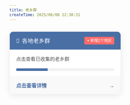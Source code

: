 ```yaml
---
title: 老乡群
createTime: 2025/06/08 22:30:31
---
```

##  
<a href="/群组链接/各地老乡群.html" class="province-group-link" target="_blank" rel="noopener noreferrer">
  <div class="group-card">
    <div class="card-header">
      <h3 class="card-title">各地老乡群</h3>
      <span class="new-tag">新增2个地区</span>
    </div>
    <div class="card-body">
      <p class="card-desc">点击查看已收集的老乡群</p>
      <div class="progress-bar">
        <div class="progress-fill" style="width: 32%"></div>
        <span class="progress-text">14/34</span>
      </div>
    </div>
    <div class="card-footer">
      <span class="link-text">点击查看详情</span>
      <i class="arrow-icon">→</i>
    </div>
  </div>
</a>

<style>
/* 基础字体定义 */
:root {
  --base-font-family: 'Segoe UI', Roboto, sans-serif;
  --base-font-size: 16px;
  --base-line-height: 1.5;
  --base-font-weight: 400;
  --base-text-color: #555;
  
  /* 主题色 */
  --primary-color: #4a6fa5;
  --primary-light: #6b8cc5;
  --accent-color: #ff6b6b;
  --text-light: #777;
  --bg-color: #f9f9f9;
  --border-color: #eee;
}

/* 重置所有文本元素 */
.province-group-link * {
  font-family: var(--base-font-family);
  font-size: var(--base-font-size);
  line-height: var(--base-line-height);
  font-weight: var(--base-font-weight);
  color: var(--base-text-color);
  text-decoration: none;
  margin: 0;
  padding: 0;
  box-sizing: border-box;
}

/* 卡片标题 */
.card-title {
  font-size: 1.1rem !important;
  font-weight: 500 !important;
  color: white !important;
  display: flex !important;
  align-items: center !important;
}

.card-title::before {
  content: "👥";
  margin-right: 8px;
}

/* 新增标签 */
.new-tag {
  background: var(--accent-color);
  color: white !important;
  font-size: 0.75em !important;
  padding: 3px 8px;
  border-radius: 4px;
  display: flex;
  align-items: center;
  font-weight: 500 !important;
}

.new-tag::before {
  content: "✦";
  margin-right: 3px;
  font-size: 0.8em;
}

/* 卡片描述 */
.card-desc {
  margin: 0 0 18px 0 !important;
  color: var(--text-color) !important;
  font-size: 0.95em !important;
  line-height: 1.5 !important;
}

/* 进度条文本 */
.progress-text {
  display: block;
  margin-top: 10px;
  font-size: 0.85em !important;
  color: var(--text-light) !important;
  text-align: right;
  font-weight: 500 !important;
}

/* 链接文本 */
.link-text {
  font-weight: 600 !important;
  color: var(--primary-color) !important;
  display: flex;
  align-items: center;
  transition: color 0.3s ease;
}

.link-text:hover {
  color: var(--primary-light) !important;
}

/* 箭头图标 */
.arrow-icon {
  font-weight: bold !important;
  margin-left: 8px;
  transition: transform 0.3s ease, margin-left 0.3s ease;
}

/* 卡片交互 */
.province-group-link {
  text-decoration: none !important;
  color: inherit;
  display: inline-block;
  width: 100%;
  max-width: 350px;
  transition: all 0.3s ease;
}

.group-card {
  background: #fff;
  border-radius: 12px;
  box-shadow: 0 4px 20px rgba(0,0,0,0.08);
  overflow: hidden;
  transition: all 0.3s ease;
  border: 1px solid var(--border-color);
  position: relative;
}

.group-card:hover {
  transform: translateY(-4px);
  box-shadow: 0 8px 30px rgba(0,0,0,0.12);
}

.card-header {
  background: var(--primary-color);
  padding: 15px 20px;
  display: flex;
  justify-content: space-between;
  align-items: center;
}

.card-body {
  padding: 18px 20px;
}

.progress-bar {
  height: 8px;
  background: #f1f1f1;
  border-radius: 4px;
  overflow: hidden;
}

.progress-fill {
  height: 100%;
  background: var(--primary-color);
  transition: width 0.8s cubic-bezier(0.175, 0.885, 0.32, 1.275);
  position: relative;
  overflow: hidden;
}

.progress-fill::before {
  content: "";
  position: absolute;
  top: 0;
  left: -100%;
  width: 50%;
  height: 100%;
  background: linear-gradient(
    to right,
    rgba(255,255,255,0) 0%,
    rgba(255,255,255,0.3) 50%,
    rgba(255,255,255,0) 100%
  );
  animation: shine 2s infinite;
}

@keyframes shine {
  0% { left: -100%; }
  100% { left: 100%; }
}

.card-footer {
  padding: 15px 20px;
  background: var(--bg-color);
  display: flex;
  justify-content: space-between;
  align-items: center;
  border-top: 1px solid var(--border-color);
}

.group-card:hover .arrow-icon {
  transform: translateX(4px);
  margin-left: 12px;
}

/* 焦点状态 */
.group-card:focus-within {
  outline: 3px solid var(--primary-light);
  outline-offset: 2px;
}

/* 点击动画 */
.group-card:active {
  transform: scale(0.98);
  transition: transform 0.2s ease;
}


</style>
